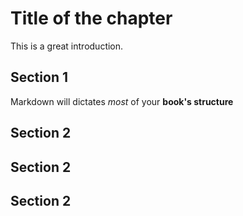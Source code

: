 # Title of the chapter

This is a great introduction.

## Section 1

Markdown will dictates _most_ of your **book's structure**

## Section 2

## Section 2

## Section 2

